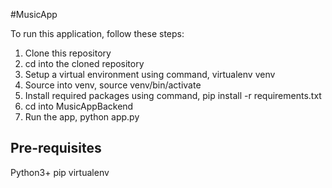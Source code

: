 #MusicApp

To run this application, follow these steps:
1. Clone this repository
2. cd into the cloned repository
3. Setup a virtual environment using command, virtualenv venv
4. Source into venv, source venv/bin/activate
5. Install required packages using command, pip install -r requirements.txt
6. cd into MusicAppBackend
7. Run the app, python app.py

## Pre-requisites
Python3+
pip
virtualenv
